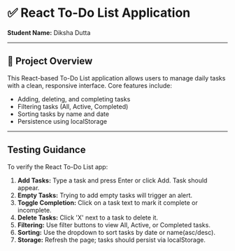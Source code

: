 # ✅ React To-Do List Application

**Student Name:** Diksha Dutta


---

## 📌 Project Overview

This React-based To-Do List application allows users to manage daily tasks with a clean, responsive interface. Core features include:

- Adding, deleting, and completing tasks
- Filtering tasks (All, Active, Completed)
- Sorting tasks by name and date
- Persistence using localStorage

---

## Testing Guidance

To verify the React To-Do List app:

1. **Add Tasks:** Type a task and press Enter or click Add. Task should appear.
2. **Empty Tasks:** Trying to add empty tasks will trigger an alert.
3. **Toggle Completion:** Click on a task text to mark it complete or incomplete.
4. **Delete Tasks:** Click 'X' next to a task to delete it.
5. **Filtering:** Use filter buttons to view All, Active, or Completed tasks.
6. **Sorting:** Use the dropdown to sort tasks by date or name(asc/desc).
7. **Storage:** Refresh the page; tasks should persist via localStorage.
